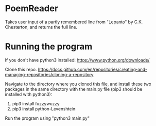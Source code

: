 # PoemReader
Takes user input of a partly remembered line from "Lepanto" by G.K. Chesterton, and returns the full line. 

# Running the program
If you don't have python3 installed: https://www.python.org/downloads/

Clone this repo. https://docs.github.com/en/repositories/creating-and-managing-repositories/cloning-a-repository

Navigate to the directory where you cloned this file, and install these two packages in the same directory with the main.py file (pip3 should be installed with python3):
1) pip3 install fuzzywuzzy
2) pip3 install python-Levenshtein

Run the program using "python3 main.py"







